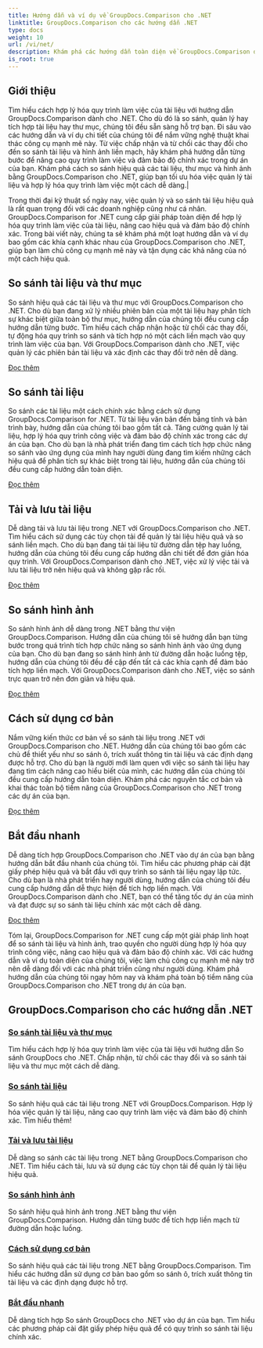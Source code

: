 ```yaml
---
title: Hướng dẫn và ví dụ về GroupDocs.Comparison cho .NET
linktitle: GroupDocs.Comparison cho các hướng dẫn .NET
type: docs
weight: 10
url: /vi/net/
description: Khám phá các hướng dẫn toàn diện về GroupDocs.Comparison dành cho .NET, tạo điều kiện thuận lợi cho việc so sánh, quản lý và tích hợp tài liệu và thư mục hiệu quả một cách dễ dàng.
is_root: true
---
```

## Giới thiệu

Tìm hiểu cách hợp lý hóa quy trình làm việc của tài liệu với hướng dẫn GroupDocs.Comparison dành cho .NET. Cho dù đó là so sánh, quản lý hay tích hợp tài liệu hay thư mục, chúng tôi đều sẵn sàng hỗ trợ bạn. Đi sâu vào các hướng dẫn và ví dụ chi tiết của chúng tôi để nắm vững nghệ thuật khai thác công cụ mạnh mẽ này. Từ việc chấp nhận và từ chối các thay đổi cho đến so sánh tài liệu và hình ảnh liền mạch, hãy khám phá hướng dẫn từng bước để nâng cao quy trình làm việc và đảm bảo độ chính xác trong dự án của bạn. Khám phá cách so sánh hiệu quả các tài liệu, thư mục và hình ảnh bằng GroupDocs.Comparison cho .NET, giúp bạn tối ưu hóa việc quản lý tài liệu và hợp lý hóa quy trình làm việc một cách dễ dàng.|

Trong thời đại kỹ thuật số ngày nay, việc quản lý và so sánh tài liệu hiệu quả là rất quan trọng đối với các doanh nghiệp cũng như cá nhân. GroupDocs.Comparison for .NET cung cấp giải pháp toàn diện để hợp lý hóa quy trình làm việc của tài liệu, nâng cao hiệu quả và đảm bảo độ chính xác. Trong bài viết này, chúng ta sẽ khám phá một loạt hướng dẫn và ví dụ bao gồm các khía cạnh khác nhau của GroupDocs.Comparison cho .NET, giúp bạn làm chủ công cụ mạnh mẽ này và tận dụng các khả năng của nó một cách hiệu quả.

## So sánh tài liệu và thư mục

So sánh hiệu quả các tài liệu và thư mục với GroupDocs.Comparison cho .NET. Cho dù bạn đang xử lý nhiều phiên bản của một tài liệu hay phân tích sự khác biệt giữa toàn bộ thư mục, hướng dẫn của chúng tôi đều cung cấp hướng dẫn từng bước. Tìm hiểu cách chấp nhận hoặc từ chối các thay đổi, tự động hóa quy trình so sánh và tích hợp nó một cách liền mạch vào quy trình làm việc của bạn. Với GroupDocs.Comparison dành cho .NET, việc quản lý các phiên bản tài liệu và xác định các thay đổi trở nên dễ dàng.

[Đọc thêm](./documents-and-folder-comparison/)

## So sánh tài liệu

So sánh các tài liệu một cách chính xác bằng cách sử dụng GroupDocs.Comparison for .NET. Từ tài liệu văn bản đến bảng tính và bản trình bày, hướng dẫn của chúng tôi bao gồm tất cả. Tăng cường quản lý tài liệu, hợp lý hóa quy trình công việc và đảm bảo độ chính xác trong các dự án của bạn. Cho dù bạn là nhà phát triển đang tìm cách tích hợp chức năng so sánh vào ứng dụng của mình hay người dùng đang tìm kiếm những cách hiệu quả để phân tích sự khác biệt trong tài liệu, hướng dẫn của chúng tôi đều cung cấp hướng dẫn toàn diện.

[Đọc thêm](./document-comparison/)

## Tải và lưu tài liệu

Dễ dàng tải và lưu tài liệu trong .NET với GroupDocs.Comparison cho .NET. Tìm hiểu cách sử dụng các tùy chọn tải để quản lý tài liệu hiệu quả và so sánh liền mạch. Cho dù bạn đang tải tài liệu từ đường dẫn tệp hay luồng, hướng dẫn của chúng tôi đều cung cấp hướng dẫn chi tiết để đơn giản hóa quy trình. Với GroupDocs.Comparison dành cho .NET, việc xử lý việc tải và lưu tài liệu trở nên hiệu quả và không gặp rắc rối.

[Đọc thêm](./loading-and-saving-documents/)

## So sánh hình ảnh

So sánh hình ảnh dễ dàng trong .NET bằng thư viện GroupDocs.Comparison. Hướng dẫn của chúng tôi sẽ hướng dẫn bạn từng bước trong quá trình tích hợp chức năng so sánh hình ảnh vào ứng dụng của bạn. Cho dù bạn đang so sánh hình ảnh từ đường dẫn hoặc luồng tệp, hướng dẫn của chúng tôi đều đề cập đến tất cả các khía cạnh để đảm bảo tích hợp liền mạch. Với GroupDocs.Comparison dành cho .NET, việc so sánh trực quan trở nên đơn giản và hiệu quả.

[Đọc thêm](./image-comparison/)

## Cách sử dụng cơ bản 

Nắm vững kiến thức cơ bản về so sánh tài liệu trong .NET với GroupDocs.Comparison cho .NET. Hướng dẫn của chúng tôi bao gồm các chủ đề thiết yếu như so sánh ô, trích xuất thông tin tài liệu và các định dạng được hỗ trợ. Cho dù bạn là người mới làm quen với việc so sánh tài liệu hay đang tìm cách nâng cao hiểu biết của mình, các hướng dẫn của chúng tôi đều cung cấp hướng dẫn toàn diện. Khám phá các nguyên tắc cơ bản và khai thác toàn bộ tiềm năng của GroupDocs.Comparison cho .NET trong các dự án của bạn.

[Đọc thêm](./basic-usage/)

## Bắt đầu nhanh 

Dễ dàng tích hợp GroupDocs.Comparison cho .NET vào dự án của bạn bằng hướng dẫn bắt đầu nhanh của chúng tôi. Tìm hiểu các phương pháp cài đặt giấy phép hiệu quả và bắt đầu với quy trình so sánh tài liệu ngay lập tức. Cho dù bạn là nhà phát triển hay người dùng, hướng dẫn của chúng tôi đều cung cấp hướng dẫn dễ thực hiện để tích hợp liền mạch. Với GroupDocs.Comparison dành cho .NET, bạn có thể tăng tốc dự án của mình và đạt được sự so sánh tài liệu chính xác một cách dễ dàng.

[Đọc thêm](./quick-start/)

Tóm lại, GroupDocs.Comparison for .NET cung cấp một giải pháp linh hoạt để so sánh tài liệu và hình ảnh, trao quyền cho người dùng hợp lý hóa quy trình công việc, nâng cao hiệu quả và đảm bảo độ chính xác. Với các hướng dẫn và ví dụ toàn diện của chúng tôi, việc làm chủ công cụ mạnh mẽ này trở nên dễ dàng đối với các nhà phát triển cũng như người dùng. Khám phá hướng dẫn của chúng tôi ngay hôm nay và khám phá toàn bộ tiềm năng của GroupDocs.Comparison cho .NET trong dự án của bạn.
## GroupDocs.Comparison cho các hướng dẫn .NET 
### [So sánh tài liệu và thư mục](./documents-and-folder-comparison/)
Tìm hiểu cách hợp lý hóa quy trình làm việc của tài liệu với hướng dẫn So sánh GroupDocs cho .NET. Chấp nhận, từ chối các thay đổi và so sánh tài liệu và thư mục một cách dễ dàng.
### [So sánh tài liệu](./document-comparison/)
So sánh hiệu quả các tài liệu trong .NET với GroupDocs.Comparison. Hợp lý hóa việc quản lý tài liệu, nâng cao quy trình làm việc và đảm bảo độ chính xác. Tìm hiểu thêm!
### [Tải và lưu tài liệu](./loading-and-saving-documents/)
Dễ dàng so sánh các tài liệu trong .NET bằng GroupDocs.Comparison cho .NET. Tìm hiểu cách tải, lưu và sử dụng các tùy chọn tải để quản lý tài liệu hiệu quả.
### [So sánh hình ảnh](./image-comparison/)
So sánh hiệu quả hình ảnh trong .NET bằng thư viện GroupDocs.Comparison. Hướng dẫn từng bước để tích hợp liền mạch từ đường dẫn hoặc luồng.
### [Cách sử dụng cơ bản](./basic-usage/)
So sánh hiệu quả các tài liệu trong .NET bằng GroupDocs.Comparison. Tìm hiểu các hướng dẫn sử dụng cơ bản bao gồm so sánh ô, trích xuất thông tin tài liệu và các định dạng được hỗ trợ.
### [Bắt đầu nhanh](./quick-start/)
Dễ dàng tích hợp So sánh GroupDocs cho .NET vào dự án của bạn. Tìm hiểu các phương pháp cài đặt giấy phép hiệu quả để có quy trình so sánh tài liệu chính xác.